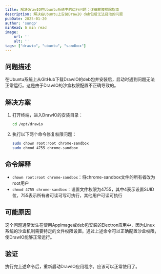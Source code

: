 ```yaml
---
title: 解决DrawIO在Ubuntu系统中的运行问题：详细故障排除指南
description: 解决在Ubuntu上安装DrawIO deb包后无法启动的问题
pubDate: 2025-01-20
author: 'sunqp'
minRead: 6 min read
image:
    url: ''
    alt: ''
tags: ["drawio", "ubuntu", "sandbox"]
---
```


## 问题描述

在Ubuntu系统上从GitHub下载DrawIO的deb包并安装后，启动时遇到问题无法正常运行。这是由于DrawIO的沙盒权限配置不正确导致的。

## 解决方案

1. 打开终端，进入DrawIO的安装目录：
   ```bash
   cd /opt/drawio
   ```

2. 执行以下两个命令修复权限问题：
   ```bash
   sudo chown root:root chrome-sandbox
   sudo chmod 4755 chrome-sandbox
   ```

## 命令解释

- `chown root:root chrome-sandbox`：将chrome-sandbox文件的所有者改为root用户
- `chmod 4755 chrome-sandbox`：设置文件权限为4755，其中4表示设置SUID位，755表示所有者可读可写可执行，其他用户可读可执行

## 可能原因

这个问题通常发生在使用AppImage或deb包安装的Electron应用中，因为Linux系统的沙盒机制需要特定的文件权限设置。通过上述命令可以正确配置沙盒权限，使DrawIO能够正常运行。

## 验证

执行完上述命令后，重新启动DrawIO应用程序，应该可以正常使用了。
